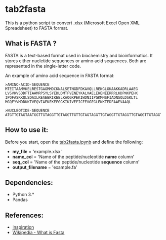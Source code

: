# tab2fasta
This is a python script to convert .xlsx (Microsoft Excel Open XML Spreadsheet) to FASTA format.



## **What is FASTA ?**

FASTA is a text-based format used in biochemistry and bioinformatics. It stores either nucletide sequences or amino acid sequences. Both are represented in the single-letter code.

An example of amino acid sequence in FASTA format:

```
>AMINO-ACID-SEQUENCE
MTEITAAMVKELRESTGAGMMDCKNALSETNGDFDKAVQLLREKGLGKAAKKADRLAAEG
LVSVKVSDDFTIAAMRPSYLSYEDLDMTFVENEYKALVAELEKENEERRRLKDPNKPEHK
IPQFASRKQLSDAILKEAEEKIKEELKAQGKPEKIWDNIIPGKMNSFIADNSQLDSKLTL
MGQFYVMDDKKTVEQVIAEKEKEFGGKIKIVEFICFEVGEGLEKKTEDFAAEVAAQL
```

```
>NUCLEOTIDE-SEQUENCE
ATGTTGTAGTAATGGTTGTAGGTTGTAGGTTGTTGTAGTAGGTTGTAGGTTGTAGGTTGTAGGTTGTAGGTTGTAGGTTGTAGGTTGTAGGTTGTAGGTTGTGTTGTAGGTTGTAGGTTGTGTTGTAGGTTGTAGGTTGTGTTGTAGGTTGTAGGTTGTGTTGTAGGTTGTAGGTTGT
```



## **How to use it:**

Before you start, open the [tab2fasta.ipynb](tab2fasta.ipynb) and define the following:

* **my_file** = 'example.xlsx'
* **name_co**l = 'Name of the peptide/nucleotide **name** column'
* **seq_col** = 'Name of the peptide/nucleotide **sequence** column' 
* **output_filename** = 'example.fa'



## **Dependencies:**

* Python 3.*
* Pandas



## References:

* [Inspiration](http://seqanswers.com/forums/showthread.php?t=22147)
* [Wikipedia - What is Fasta](https://en.wikipedia.org/wiki/FASTA_format)

